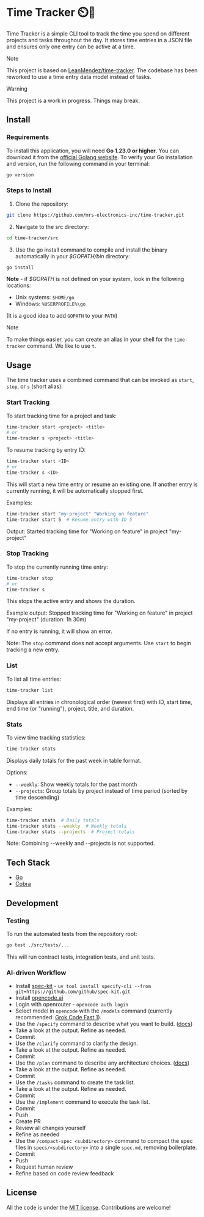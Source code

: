 # Time Tracker ⏲️👣

Time Tracker is a simple CLI tool to track the time you spend on different projects and tasks throughout the day. It stores time entries in a JSON file and ensures only one entry can be active at a time.

> [!NOTE]
> This project is based on [LeanMendez/time-tracker](https://github.com/LeanMendez/time-tracker). The codebase has been reworked to use a time entry data model instead of tasks.

> [!WARNING]
> This project is a work in progress. Things may break.

## Install

### Requirements

To install this application, you will need **Go 1.23.0 or higher**.
You can download it from the [official Golang website](https://go.dev/dl/).
To verify your Go installation and version, run the following command in your terminal:

```bash
go version
```

### Steps to Install

1. Clone the repository:

```bash
git clone https://github.com/mrs-electronics-inc/time-tracker.git
```

2. Navigate to the src directory:

```bash
cd time-tracker/src
```

3. Use the go install command to compile and install the binary automatically in your _$GOPATH/bin_ directory:

```bash
go install
```

**Note** - if _$GOPATH_ is not defined on your system, look in the following locations:

- Unix systems: `$HOME/go`
- Windows: `%USERPROFILE%\go`

(It is a good idea to add `GOPATH` to your `PATH`)

> [!NOTE]
> To make things easier, you can create an alias in your shell for the `time-tracker` command.
> We like to use `t`.

## Usage

The time tracker uses a combined command that can be invoked as `start`, `stop`, or `s` (short alias).

### Start Tracking

To start tracking time for a project and task:

```bash
time-tracker start <project> <title>
# or
time-tracker s <project> <title>
```

To resume tracking by entry ID:

```bash
time-tracker start <ID>
# or
time-tracker s <ID>
```

This will start a new time entry or resume an existing one. If another entry is currently running, it will be automatically stopped first.

Examples:

```bash
time-tracker start "my-project" "Working on feature"
time-tracker start 5  # Resume entry with ID 5
```

Output: Started tracking time for "Working on feature" in project "my-project"

### Stop Tracking

To stop the currently running time entry:

```bash
time-tracker stop
# or
time-tracker s
```

This stops the active entry and shows the duration.

Example output: Stopped tracking time for "Working on feature" in project "my-project" (duration: 1h 30m)

If no entry is running, it will show an error.

Note: The `stop` command does not accept arguments. Use `start` to begin tracking a new entry.

### List

To list all time entries:

```bash
time-tracker list
```

Displays all entries in chronological order (newest first) with ID, start time, end time (or "running"), project, title, and duration.

### Stats

To view time tracking statistics:

```bash
time-tracker stats
```

Displays daily totals for the past week in table format.

Options:
- `--weekly`: Show weekly totals for the past month
- `--projects`: Group totals by project instead of time period (sorted by time descending)

Examples:

```bash
time-tracker stats  # Daily totals
time-tracker stats --weekly  # Weekly totals
time-tracker stats --projects  # Project totals
```

Note: Combining --weekly and --projects is not supported.

## Tech Stack

- [Go](https://go.dev/)
- [Cobra](https://github.com/spf13/cobra)

## Development

### Testing

To run the automated tests from the repository root:

```bash
go test ./src/tests/...
```

This will run contract tests, integration tests, and unit tests.

### AI-driven Workflow

- Install [spec-kit](https://github.com/github/spec-kit) - `uv tool install specify-cli --from git+https://github.com/github/spec-kit.git`
- Install [opencode.ai](https://opencode.ai)
- Login with openrouter - `opencode auth login`
- Select model in `opencode` with the `/models` command (currently recommended: [Grok Code Fast 1](https://openrouter.ai/x-ai/grok-code-fast-1)).
- Use the `/specify` command to describe what you want to build. ([docs](https://github.com/github/spec-kit?tab=readme-ov-file#3-create-the-spec))
- Take a look at the output. Refine as needed.
- Commit
- Use the `/clarify` command to clarify the design.
- Take a look at the output. Refine as needed.
- Commit
- Use the `/plan` command to describe any architecture choices. ([docs](https://github.com/github/spec-kit?tab=readme-ov-file#3-create-the-spec))
- Take a look at the output. Refine as needed.
- Commit
- Use the `/tasks` command to create the task list.
- Take a look at the output. Refine as needed.
- Commit
- Use the `/implement` command to execute the task list.
- Commit
- Push
- Create PR
- Review all changes yourself
- Refine as needed
- Use the `/compact-spec <subdirectory>` command to compact the spec files in `specs/<subdirectory>` into a single `spec.md`, removing boilerplate.
- Commit
- Push
- Request human review
- Refine based on code review feedback

## License

All the code is under the [MIT license](/LICENSE). Contributions are welcome!
